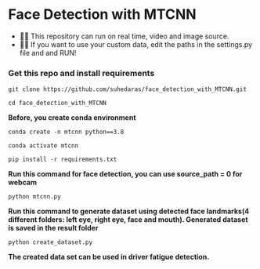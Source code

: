 # Face Detection with MTCNN
 

* 🚀🌟 This repository can run on real time, video and image source. 
* 🚀🌟 If you want to use your custom data, edit the paths in the settings.py file and and RUN! 

### Get this repo and install requirements

`git clone https://github.com/suhedaras/face_detection_with_MTCNN.git`

`cd face_detection_with_MTCNN`

**Before, you create conda environment**

`conda create -n mtcnn python==3.8`

`conda activate mtcnn`

`pip install -r requirements.txt`


**Run this command for face detection, you can use source_path = 0 for webcam**

```
python mtcnn.py
```

**Run this command to generate dataset using detected face landmarks(4 different folders: left eye, right eye, face and mouth). Generated dataset is saved in the result folder**

```
python create_dataset.py
```

**The created data set can be used in driver fatigue detection.**

